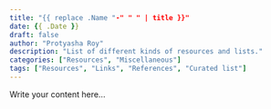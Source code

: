 ```yaml
---
title: "{{ replace .Name "-" " " | title }}"
date: {{ .Date }}
draft: false
author: "Protyasha Roy"
description: "List of different kinds of resources and lists."
categories: ["Resources", "Miscellaneous"]
tags: ["Resources", "Links", "References", "Curated list"]
---
```


Write your content here...
